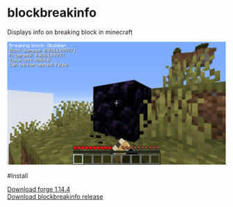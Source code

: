 # blockbreakinfo
Displays info on breaking block in minecraft

![Example](https://raw.githubusercontent.com/axel012/blockbreakinfo/master/screnshoot.png)


#Install

[Download forge 1.14.4](https://files.minecraftforge.net)\
[Download blockbreakinfo release](https://github.com/axel012/blockbreakinfo/releases/)
